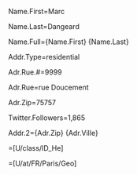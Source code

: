 Name.First=Marc

Name.Last=Dangeard

Name.Full={Name.First} {Name.Last}

Addr.Type=residential

Adr.Rue.#=9999

Adr.Rue=rue Doucement

Adr.Zip=75757

Twitter.Followers=1,865

Addr.2={Adr.Zip} {Adr.Ville}

=[U/class/ID_He]

=[U/at/FR/Paris/Geo]